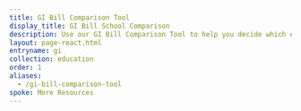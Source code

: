 ```yaml
---
title: GI Bill Comparison Tool
display_title: GI Bill School Comparison
description: Use our GI Bill Comparison Tool to help you decide which education program and school is best for you. Find out which benefits you’ll get at your chosen school.
layout: page-react.html
entryname: gi
collection: education
order: 1
aliases:
  - /gi-bill-comparison-tool
spoke: More Resources
---
```


